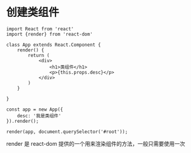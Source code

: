 

# 创建类组件

```
import React from 'react'
import {render} from 'react-dom'

class App extends React.Component {
    render() {
        return (
            <div>
                <h1>类组件</h1>
                <p>{this.props.desc}</p>
            </div>
        )
    }

}

const app = new App({
    desc: '我是类组件'
}).render();

render(app, document.querySelector('#root'));
```

render 是 react-dom 提供的一个用来渲染组件的方法，一般只需要使用一次